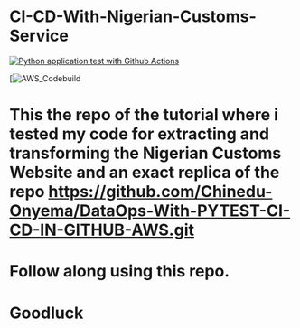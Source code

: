# CI-CD-With-Nigerian-Customs-Service
[![Python application test with Github Actions](https://github.com/Chinedu-Onyema/CI-CD-With-Nigerian-Customs-Service/actions/workflows/testing_auction_in_Actions.yml/badge.svg)](https://github.com/Chinedu-Onyema/CI-CD-With-Nigerian-Customs-Service/actions/workflows/testing_auction_in_Actions.yml)

[![AWS_Codebuild](https://codebuild.eu-north-1.amazonaws.com/badges?uuid=eyJlbmNyeXB0ZWREYXRhIjoiWS9VSnZtVTBJZmZ1LzliOGhoWGtwSUR2RGFZa0Q3TC8rNlR2MFhaRW5xMTJ5L2lDQXptUW12NGlLR0FkMk5OR2dJQlhROEdURHY2cWNuY0kyOHU2QUk0PSIsIml2UGFyYW1ldGVyU3BlYyI6ImNTelB5ZXFQK2NhT0lEeU8iLCJtYXRlcmlhbFNldFNlcmlhbCI6MX0%3D&branch=main)


# This the repo of the tutorial where i tested my code for extracting and transforming the Nigerian Customs Website and an exact replica of the repo https://github.com/Chinedu-Onyema/DataOps-With-PYTEST-CI-CD-IN-GITHUB-AWS.git

# Follow along using this repo.

# Goodluck
